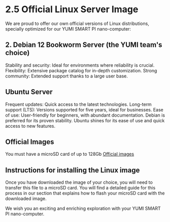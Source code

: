 # 2.5 Official Linux Server Image

We are proud to offer our own official versions of Linux distributions, specially optimized for our YUMI SMART PI nano-computer:

## 2. Debian 12 Bookworm Server (the YUMI team's choice)
Stability and security: Ideal for environments where reliability is crucial.
Flexibility: Extensive package catalog for in-depth customization.
Strong community: Extended support thanks to a large user base.

## Ubuntu Server
Frequent updates: Quick access to the latest technologies.
Long-term support (LTS): Versions supported for five years, ideal for businesses.
Ease of use: User-friendly for beginners, with abundant documentation.
Debian is preferred for its proven stability. Ubuntu shines for its ease of use and quick access to new features.

## Official Images
You must have a microSD card of up to 128Gb
[Official images](https://www.dropbox.com/scl/fo/aalul2sy5xriflqh0v038/h?rlkey=x6zccvwdrtmwndpmnx9447bpg&dl=0)

## Instructions for installing the Linux image
Once you have downloaded the image of your choice, you will need to transfer this file to a microSD card. You will find a detailed guide for this process in our section that explains how to flash your microSD card with the downloaded image.

We wish you an exciting and enriching exploration with your YUMI SMART PI nano-computer.
